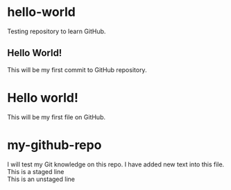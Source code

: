 # hello-world
Testing repository to learn GitHub.

## Hello World!
This will be my first commit to GitHub repository.

# Hello world!
This will be my first file on GitHub.

# my-github-repo
I will test my Git knowledge on this repo.
I have added new text into this file.
This is a staged line  
This is an unstaged line 